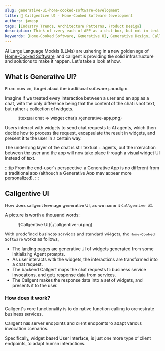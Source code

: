 ```yaml
---
slug: generative-ui-home-cooked-software-development
title: 🥙 Callgentive UI - Home-Cooked Software Development
authors: jamesp
tags: [Industry Trends, Architecture Patterns, Product Design]
description: Think of every each of APP as a chat-box, but not in text format. The responses are all `widgets`, and requests are just clicks, scrolls and inputs...
keywords: [Home-Cooked Software, Generative UI, Generative Design, Callgentive UI]
---
```


AI Large Language Models (LLMs) are ushering in a new golden age of [Home-Cooked Software](https://maggieappleton.com/home-cooked-software). and callgent is providing the solid infrastructure and solutions to make it happen. Let's take a look at how.

## What is Generative UI?

From now on, forget about the traditional software paradigm.

Imagine if we treated every interaction between a user and an app as a chat, with the only difference being that the content of the chat is not text, but rather a collection of widgets.

<figure>
![textual chat => widget chat](./generative-app.png)
</figure>

<!-- truncate -->

Users interact with widgets to send chat requests to AI agents, which then decide how to process the request, encapsulate the result in widgets, and present it to the user in a certain way.

The underlying layer of the chat is still textual + agents, but the interaction between the user and the app will now take place through a visual widget UI instead of text.

:::tip
From the end-user's perspective, a Generative App is no different from a traditional app (although a Generative App may appear more personalized).
:::

## Callgentive UI

How does callgent leverage generative UI, as we name it `Callgentive UI`.

A picture is worth a thousand words:

<figure>
![Callgentive UI](./callgentive-ui.png)
</figure>

With predefined business services and standard widgets, the `Home-Cooked Software` works as follows,

- The landing pages are generative UI of widgets generated from some initializing Agent prompts.
- As user interacts with the widgets, the interactions are transformed into a chat request.
- The backend Callgent maps the chat requests to business service invocations, and gets response data from services.
- The Callgent makes the response data into a set of widgets, and presents it to the user.

### How does it work?

Callgent's core functionality is to do native function-calling to orchestrate business services.

Callgent has server endpoints and client endpoints to adapt various invocation scenarios.

Specifically, widget based User Interface, is just one more type of client endpoints, to adapt human interactions.
